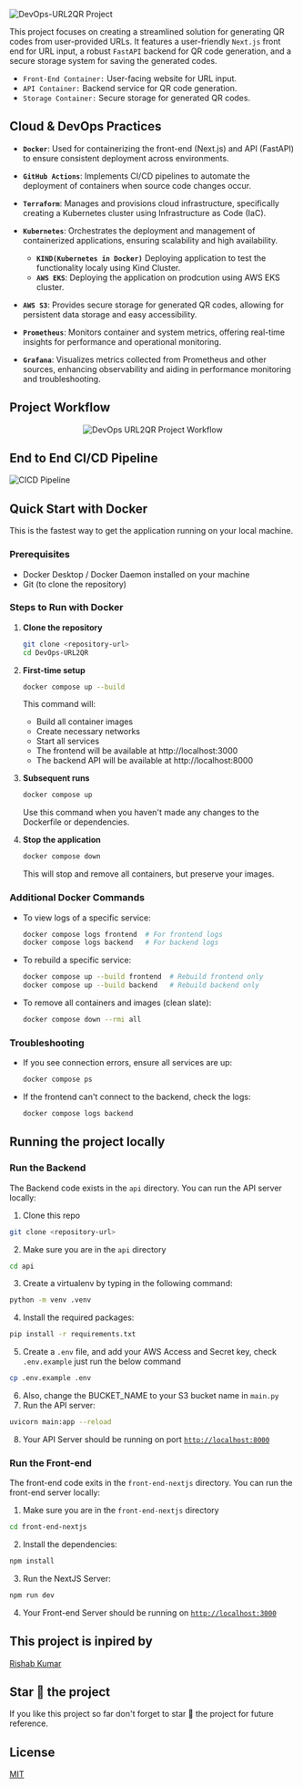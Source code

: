 ![DevOps-URL2QR Project](./Assets/DevOPs-url2qr.png)

This project focuses on creating a streamlined solution for generating QR codes from user-provided URLs. It features a user-friendly `Next.js` front end for URL input, a robust `FastAPI` backend for QR code generation, and a secure storage system for saving the generated codes.

- `Front-End Container:` User-facing website for URL input.
- `API Container:` Backend service for QR code generation.
- `Storage Container:` Secure storage for generated QR codes.

## Cloud & DevOps Practices

- **`Docker`**: Used for containerizing the front-end (Next.js) and API (FastAPI) to ensure consistent deployment across environments.

- **`GitHub Actions`**: Implements CI/CD pipelines to automate the deployment of containers when source code changes occur.

- **`Terraform`**: Manages and provisions cloud infrastructure, specifically creating a Kubernetes cluster using Infrastructure as Code (IaC).

- **`Kubernetes`**: Orchestrates the deployment and management of containerized applications, ensuring scalability and high availability.
  - **`KIND(Kubernetes in Docker)`** Deploying application to test the functionality localy using Kind Cluster. 
  - **`AWS EKS`**: Deploying the application on prodcution using AWS EKS cluster. 

- **`AWS S3`**: Provides secure storage for generated QR codes, allowing for persistent data storage and easy accessibility.

- **`Prometheus`**: Monitors container and system metrics, offering real-time insights for performance and operational monitoring.

- **`Grafana`**: Visualizes metrics collected from Prometheus and other sources, enhancing observability and aiding in performance monitoring and troubleshooting.

## Project Workflow

<div align="center">
  <img src="./Assets/DevOpsURL2QR.png.drawio.svg" alt="DevOps URL2QR Project Workflow">
</div>

## End to End CI/CD Pipeline

![CICD Pipeline](./Assets/CICD-Pipeline.png)

## Quick Start with Docker 

This is the fastest way to get the application running on your local machine.

### Prerequisites

- Docker Desktop / Docker Daemon installed on your machine
- Git (to clone the repository)

### Steps to Run with Docker

1. **Clone the repository**
   ```bash
   git clone <repository-url>
   cd DevOps-URL2QR
   ```

2. **First-time setup**
   ```bash
   docker compose up --build
   ```
   This command will:
   - Build all container images
   - Create necessary networks
   - Start all services
   - The frontend will be available at http://localhost:3000
   - The backend API will be available at http://localhost:8000

3. **Subsequent runs**
   ```bash
   docker compose up
   ```
   Use this command when you haven't made any changes to the Dockerfile or dependencies.

4. **Stop the application**
   ```bash
   docker compose down
   ```
   This will stop and remove all containers, but preserve your images.

### Additional Docker Commands

- To view logs of a specific service:
  ```bash
  docker compose logs frontend  # For frontend logs
  docker compose logs backend   # For backend logs
  ```

- To rebuild a specific service:
  ```bash
  docker compose up --build frontend  # Rebuild frontend only
  docker compose up --build backend   # Rebuild backend only
  ```

- To remove all containers and images (clean slate):
  ```bash
  docker compose down --rmi all
  ```

### Troubleshooting

- If you see connection errors, ensure all services are up:
  ```bash
  docker compose ps
  ```

- If the frontend can't connect to the backend, check the logs:
  ```bash
  docker compose logs backend
  ```

## Running the project locally

### Run the Backend

The Backend code exists in the `api` directory. You can run the API server locally:

1. Clone this repo

```bash
git clone <repository-url>
```

2. Make sure you are in the `api` directory

```bash
cd api
```

3. Create a virtualenv by typing in the following command:

```bash
python -m venv .venv
```

4. Install the required packages:

```bash
pip install -r requirements.txt
```

5. Create a `.env` file, and add your AWS Access and Secret key, check `.env.example` just run the below command

```bash
cp .env.example .env
```

6. Also, change the BUCKET_NAME to your S3 bucket name in `main.py`
7. Run the API server:

```bash
uvicorn main:app --reload
```

8. Your API Server should be running on port
   [ `http://localhost:8000`](http://localhost:8000)

### Run the Front-end

The front-end code exits in the `front-end-nextjs` directory. You can run the front-end server locally:

1. Make sure you are in the `front-end-nextjs` directory

```bash
cd front-end-nextjs
```

2. Install the dependencies:

```bash
npm install
```

3. Run the NextJS Server:

```bash
npm run dev
```

4. Your Front-end Server should be running on [`http://localhost:3000`](`http://localhost:3000`)

## This project is inpired by

[Rishab Kumar](https://github.com/rishabkumar7)

## Star 🌟 the project

If you like this project so far don't forget to star 🤩 the project for future reference.

## License

[MIT](./LICENSE)
